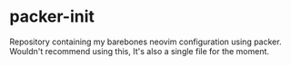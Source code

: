 # packer-init
Repository containing my barebones neovim configuration using packer.
Wouldn't recommend using this, It's also a single file for the moment.